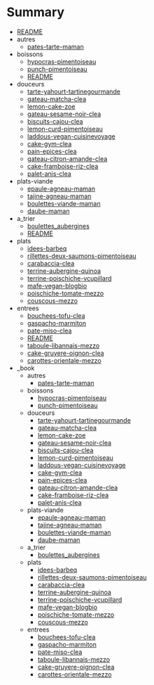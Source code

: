 # Summary

- [README](./README.md)
- autres
  - [pates-tarte-maman](autres/pates-tarte-maman.md)
- boissons
  - [hypocras-pimentoiseau](boissons/hypocras-pimentoiseau.md)
  - [punch-pimentoiseau](boissons/punch-pimentoiseau.md)
  - [README](boissons/README.md)
- douceurs
  - [tarte-yahourt-tartinegourmande](douceurs/tarte-yahourt-tartinegourmande.md)
  - [gateau-matcha-clea](douceurs/gateau-matcha-clea.md)
  - [lemon-cake-zoe](douceurs/lemon-cake-zoe.md)
  - [gateau-sesame-noir-clea](douceurs/gateau-sesame-noir-clea.md)
  - [biscuits-cajou-clea](douceurs/biscuits-cajou-clea.md)
  - [lemon-curd-pimentoiseau](douceurs/lemon-curd-pimentoiseau.md)
  - [laddous-vegan-cuisinevoyage](douceurs/laddous-vegan-cuisinevoyage.md)
  - [cake-gym-clea](douceurs/cake-gym-clea.md)
  - [pain-epices-clea](douceurs/pain-epices-clea.md)
  - [gateau-citron-amande-clea](douceurs/gateau-citron-amande-clea.md)
  - [cake-framboise-riz-clea](douceurs/cake-framboise-riz-clea.md)
  - [palet-anis-clea](douceurs/palet-anis-clea.md)
- plats-viande
  - [epaule-agneau-maman](plats-viande/epaule-agneau-maman.md)
  - [tajine-agneau-maman](plats-viande/tajine-agneau-maman.md)
  - [boulettes-viande-maman](plats-viande/boulettes-viande-maman.md)
  - [daube-maman](plats-viande/daube-maman.md)
- a_trier
  - [boulettes_aubergines](a_trier/boulettes_aubergines.md)
  - [README](a_trier/README.md)
- plats
  - [idees-barbeq](plats/idees-barbeq.md)
  - [rillettes-deux-saumons-pimentoiseau](plats/rillettes-deux-saumons-pimentoiseau.md)
  - [carabaccia-clea](plats/carabaccia-clea.md)
  - [terrine-aubergine-quinoa](plats/terrine-aubergine-quinoa.md)
  - [terrine-poischiche-vcupillard](plats/terrine-poischiche-vcupillard.md)
  - [mafe-vegan-blogbio](plats/mafe-vegan-blogbio.md)
  - [poischiche-tomate-mezzo](plats/poischiche-tomate-mezzo.md)
  - [couscous-mezzo](plats/couscous-mezzo.md)
- entrees
  - [bouchees-tofu-clea](entrees/bouchees-tofu-clea.md)
  - [gaspacho-marmiton](entrees/gaspacho-marmiton.md)
  - [pate-miso-clea](entrees/pate-miso-clea.md)
  - [README](entrees/README.md)
  - [taboule-libannais-mezzo](entrees/taboule-libannais-mezzo.md)
  - [cake-gruyere-oignon-clea](entrees/cake-gruyere-oignon-clea.md)
  - [carottes-orientale-mezzo](entrees/carottes-orientale-mezzo.md)
- _book
  - autres
    - [pates-tarte-maman](_book/autres/pates-tarte-maman.md)
  - boissons
    - [hypocras-pimentoiseau](_book/boissons/hypocras-pimentoiseau.md)
    - [punch-pimentoiseau](_book/boissons/punch-pimentoiseau.md)
  - douceurs
    - [tarte-yahourt-tartinegourmande](_book/douceurs/tarte-yahourt-tartinegourmande.md)
    - [gateau-matcha-clea](_book/douceurs/gateau-matcha-clea.md)
    - [lemon-cake-zoe](_book/douceurs/lemon-cake-zoe.md)
    - [gateau-sesame-noir-clea](_book/douceurs/gateau-sesame-noir-clea.md)
    - [biscuits-cajou-clea](_book/douceurs/biscuits-cajou-clea.md)
    - [lemon-curd-pimentoiseau](_book/douceurs/lemon-curd-pimentoiseau.md)
    - [laddous-vegan-cuisinevoyage](_book/douceurs/laddous-vegan-cuisinevoyage.md)
    - [cake-gym-clea](_book/douceurs/cake-gym-clea.md)
    - [pain-epices-clea](_book/douceurs/pain-epices-clea.md)
    - [gateau-citron-amande-clea](_book/douceurs/gateau-citron-amande-clea.md)
    - [cake-framboise-riz-clea](_book/douceurs/cake-framboise-riz-clea.md)
    - [palet-anis-clea](_book/douceurs/palet-anis-clea.md)
  - plats-viande
    - [epaule-agneau-maman](_book/plats-viande/epaule-agneau-maman.md)
    - [tajine-agneau-maman](_book/plats-viande/tajine-agneau-maman.md)
    - [boulettes-viande-maman](_book/plats-viande/boulettes-viande-maman.md)
    - [daube-maman](_book/plats-viande/daube-maman.md)
  - a_trier
    - [boulettes_aubergines](_book/a_trier/boulettes_aubergines.md)
  - plats
    - [idees-barbeq](_book/plats/idees-barbeq.md)
    - [rillettes-deux-saumons-pimentoiseau](_book/plats/rillettes-deux-saumons-pimentoiseau.md)
    - [carabaccia-clea](_book/plats/carabaccia-clea.md)
    - [terrine-aubergine-quinoa](_book/plats/terrine-aubergine-quinoa.md)
    - [terrine-poischiche-vcupillard](_book/plats/terrine-poischiche-vcupillard.md)
    - [mafe-vegan-blogbio](_book/plats/mafe-vegan-blogbio.md)
    - [poischiche-tomate-mezzo](_book/plats/poischiche-tomate-mezzo.md)
    - [couscous-mezzo](_book/plats/couscous-mezzo.md)
  - entrees
    - [bouchees-tofu-clea](_book/entrees/bouchees-tofu-clea.md)
    - [gaspacho-marmiton](_book/entrees/gaspacho-marmiton.md)
    - [pate-miso-clea](_book/entrees/pate-miso-clea.md)
    - [taboule-libannais-mezzo](_book/entrees/taboule-libannais-mezzo.md)
    - [cake-gruyere-oignon-clea](_book/entrees/cake-gruyere-oignon-clea.md)
    - [carottes-orientale-mezzo](_book/entrees/carottes-orientale-mezzo.md)

